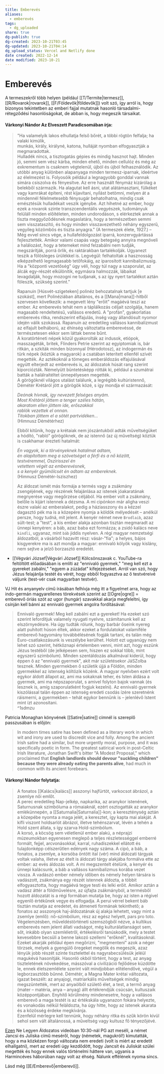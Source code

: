 ```yaml
---
title: Emberevés
aliases:
  - emberevés
tags:
  - dg_uploaded
share: true
dg-publish: true
dg-created: 2023-10-21T03:45
dg-updated: 2023-10-21T04:14
dg_upload_status: Vercel and Netlify done
date created: 2022-12-14
date modified: 2023-10-21
---
```


# Emberevés

A termeszekről több helyen (például [[T/Termite\|termesz]], [[R/Rovarok\|rovarok]], [[F/Földevők\|földevők]]) volt szó, így arról is, hogy bizonyos tekintetben az emberi fajjal mutatnak hasonló társadalmi-rétegződési hasonlóságokat, de abban is, hogy megeszik társaikat.  

#### Várkonyi Nándor Az Elveszett Paradicsomában írja:

> "Ha valamelyik lakos elhullatja felső bőrét, a többi rögtön felfalja; ha valaki kimúlik,  
> munkás, király, királyné, katona, hulláját nyomban elfogyasztják a megmaradottak.  
> Hulladék nincs, a tisztogatás gépies és mindig hasznot hajt. Minden jó, semmi sem vész kárba, minden ehető, minden cellulóz és még az exkrementum is csaknem végtelenül, újból és újból felhasználódik. Az utóbbi anyag különben alapanyaga minden termesz-iparnak, ideértve az élelmezést is. Folyosóik például a legnagyobb gonddal vannak simára csiszolva és fényesítve. Az erre használt fénymáz kizárólag a belekből származik. Ha alagutat kell ásni, utat alátámasztani, fülkéket vagy kamrákat építeni, rést kijavítani, nyílást betömni, melyen át a mindennél félelmetesebb fénysugár behatolhatna, mindig csak emésztésük hulladékait veszik igénybe. Azt hihetné az ember, hogy ezek a rovarok szinte transzcendentális vegyészek, tudományuk felüláll minden előítéleten, minden undorodáson, s elérkeztek annak a tiszta meggyőződésnek magaslatára, hogy a természetben semmi sem visszataszító, és hogy minden visszavezethető néhány egyszerű, vegyileg közömbös és tiszta anyagra." (A termeszek élete, 1927.) – Még evvel sincs vége, a hullafeldolgozást iparrá, konzervgyártássá fejlesztették. Amikor valami csapás vagy betegség annyira megnöveli a halálozást, hogy a tetemeket mind felzabálni nem tudják, megszárítják, porrá örlik, és raktárakban tartalékolják. Ugyanezt teszik a fölösleges ürülékkel is. Legvégül: felhatoltak a hasznosság elképzelhető legmagasabb tetőfokáig, az iparosított kannibalizmusig. Ha a "központi vezetőség" úgy véli, hogy túl nagy a szaporulat, az álcák egy-részét elkülönítik, egymásra halmozzák, lábaikat levagdalják, hogy mozogni ne tudjanak, s az így nyert tartalékot aztán föleszik, szükség szerint."
>
> Rapanuin \[Húsvét-szigeteken\] polinéz behozatalnak tartjuk \[e szokást\], mert Polinéziában általános, és a [[Mana\|mana]]-hitből szervesen következik: a megevett lény "erőit" magáévá teszi az ember. Az emberevés tehát nem a táplálkozás céljait szolgálja, hanem magasabb rendeltetésű, vallásos eredetű. A "profán", gyakorlatias emberevés ritka, rendszerint elfajulás, ínség vagy állandósult nyomor idején válik szokássá. Rapanuin az eredetileg vallásos kannibalizmust az elfajult belháború, az éhínség változtatta emberevéssé, de természetesen ekkor sem láttak benne bűnt.  
> A koratörténeti népek közül gyakorolták az indusok, etiópok, masszagéták, britek, Flinders Petrie szerint az egyiptomiak is, bár ritkán, a szkíták minden bizonnyal (Hérodotosz), az indogermán és türk népek (köztük a magyarok) a csatában leterített ellenfél szívét megették. Az aztékoknál a tömeges emberáldozás elfajulásával együtt elterjedt az emberevés is, az áldozatok húsát rang szerint kiporciózták. Némelyütt büntetésképp rótták ki, például a szumátrai batták a halálraítéltet ünnepélyesen megették.  
> A görögöknél világos utalást találunk, a legrégibb kultúristennő, Démétér Krétáról jött a görögök közé, s így mondja el származását:  
>
> *Deónak hívnak, így nevezett felséges anyám.  
> Most Krétáról jöttem a tenger széles hátán,  
> akaratom ellen jöttem ide, erőszakkal  
> rablók vezettek el onnan.  
> Titokban jöttem el a sötét partvidéken...*  
> (Himnusz Démétérhez)  
>
> Ebből kitűnik, hogy a krétaiak nem jószántukból adták műveltségüket a hódító, "rabló" görögöknek, de az istennő (az új műveltség) köztük is csakhamar érezteti hatalmát:  
>
> *Én vagyok, ki a törvényeknek hatalmat adtam,  
> én alapítottam meg a szövetséget a férfi és a nő között,  
> testvéremmel, Oszirisszel én  
> vetettem végét az emberevésnek,  
> s a kenyér gyümölcsét én adtam az embereknek.*  
> (Himnusz Démétér-Isziszhez)  
>
> Az áldozat ismét más formája a termés vagy a zsákmány zsengéjének, egy részének felajánlása az istenek jóakaratának megnyerése vagy megőrzése céljából. Ha ember volt a zsákmány, belőle is kijárt istennek a dézsma. A mi cipónkon már aligha veszi észre valaki az emberalakot, pedig a háziasszony és a kézzel dagasztó pék ma is a közepére nyomja a köldök mélyedését – anélkül persze, hogy tudná, mit jelent. A kenyér német neve `Brodlaib`, azaz sült-test; a "test", a kis ember alakja azonban tisztán megmaradt az ünnepi kenyéren: a báb, azaz baba ezt formázza; a zsidó kalács neve `kindli`, ugyanaz, mint `báb` jiddis nyelven. A régi magyar nemzetségi áldozatból, a vásárból hazavitt rész: vásár-"fia"; a helyes, bájos kisgyerekre ma is azt mondja a magyar: ennivaló kölyök vagy kislány, nem sejtve a jelző borzasztó eredetét.  
- [[Végvári József\|Végvári József]] Kölcsönszavak c. YouTube-ra feltöltött előadásában is említi az "ennivaló gyermek," "meg kell ezt a gyereket zabálni," "egyem a zúzádat" kifejezéseket. Arról van szó, hogy Jézus felajánlja testét és vérét, hogy ebből fogyasztva az ő testvéreivé váljunk (test-vér csak magyarban testvér).

VJ Hit és anyanyelv című írásában felhívja még itt a figyelmet arra, hogy az indo-germán magyarellenes törekvések szerint az [[Ogre\|ogre]] = emberevő óriás szót az ugor (hungár) szavakkal akarja megfeleltni, így csínján kell bánni az ennivaló gyermek angolra fordításával:  
> Ennivaló gyermek! Meg kell zabálni ezt a gyereket! Ha ezeket szó szerint lefordítjuk valamely nyugati nyelvre, számítanunk kell az elszörnyedésre. Ha úgy tudták rólunk, hogy barbár őseink nyereg alatt puhított húson éltek, akkor ezeket a fordulatokat valamiféle emberevő hagyomány továbbélésének fogják tartani, és talán még Euro-csatlakozásunk is veszélybe kerülhet. Holott ezt ugyanúgy nem lehet szó szerint, hétköznapi értelemben venni, mint azt, hogy eszünk Jézus testéből (de jelképesen sem, hiszen ez sokkal több, mint egyszerű szimbólum). Minden szentáldozás alkalmával kiderül, hogy éppen ő az "ennivaló gyermek", akit már születésekor JáSZolba tesznek. Minden gyermekben ő születik újjá a Földön, minden gyermekkel az istenség költözik közénk. A magyar nyelvben ezért volt egykor áldott állapot az, ami ma sokaknak teher, és Isten áldása a gyermek, ami ma népszaporulat, s amivel folyton bajok vannak (és lesznek is, amíg szaporulatként fogjuk kezelni). Az ennivaló gyermek kiszólással talán éppen az istenség eredeti csodás ízére szeretnénk ráismerni, a gyermekben – tehát egykor bennünk is – jelenlévő Istent mint ízt azonosítani.  
^1sdmzu

Patricia Monaghan könyvének [[Satire\|satire]] címnél is szereplő passzusában is előjön:  
> In modern times satire has been defined as a literary work in which wit and irony are used to discredit vice and folly. Among the ancient Irish satire had a similar, but more urgently moral, purpose, and it was specifically poetic in form. The greatest satirical work in post-Celtic Irish literature, Jonathan Swift's bitter "A Modest Proposal," which proclaimed that **English landlords should devour "suckling children" because they were already eating the parents alive**, had much in common with its ancient forebears.  

#### Várkonyi Nándor folytatja:

> A fonatos [[Kalács\|kalács]] asszonyi hajfürtöt, varkocsot ábrázol, a zsemlye női emlőt.  
> A perec eredetileg Nap-jelkép, napkarika, az aranykor istenének, Saturnusnak szimbóluma a rómaiaknál, ezért osztogatták az aranykor emlékünnepén, a [[Saturnalia\|Saturnalia]]-kon; a kereszténység aztán a közepébe nyomta a maga jelét, a keresztet, így kapta mai alakját. A kifli viszont holdsarlót ábrázol, illetve tehénszarvat, lévén a tehén a Hold szent állata, s így szarva Hold-szimbólum.  
> A korsó, a köcsög sem véletlenül ember alakú, a néprajzi múzeumokban egyenesen meglepő a teljes részletességgel emberré formált, fejjel, arcvonásokkal, karral, ruhadíszekkel ellátott és tulajdonképp célszerűtlen edények nagy száma. A cipó, a báb, a fonatos, a zsemlye, a korsóba öntött ital (vér) mind áldozati tárgyak voltak valaha, illetve az ételt is áldozati tárgy alakjába formálva ette az ember: az evés áldozás volt. A mi megszentelt ételünk, a kenyér és ünnepi kalácsunk, a báb a vallásos kannibalizmus korába vezet vissza. A vadászó ember némely időben és némely helyen társára is vadászott, zsákmánya egy részét istennek áldozta, a többit elfogyasztotta, hogy magáévá tegye testi és lelki erőit. Amikor aztán a vadász áttér a földművelésre, az újfajta zsákmányból, a termésből hozott áldozatát is a régi formában mutatja be, hogy az isten a régivel egyenlő értékűnek vegye és elfogadja. A perui vérrel bekent báb tisztán mutatja az eredetet, és átmeneti formának tekinthető; a fonatos az asszonyok haj-áldozatának új alakja lehetett, vagy mint a zsemlye (emlő): nő-szimbólum, rész az egész helyett, pars pro toto.  
> Végelemzésben, műveldéstörténeti szemszögből nézve, a kultikus emberevés nem jelent állati vadságot, még kulturálatlanságot sem, sőt, inkább olyan szemléletről, értékelésről tanúskodik, mely a testet kevesebbre becsüli a benne lakozó szellemi "erőknél", kvalitásoknál. Ezeket akarják például épen megőrizni, "megmenteni" azok a néger törzsek, melyek a gyengülő öregeket megölik és megeszik, azaz lényük jobb részét szinte tisztelettel és nagyrabecsülésük jeléül magukévá hasonítják. Hasonló okból történt, hogy a test, az anyag tiszteletének növekedése, másszóval a civilizáció fejlődése küzdötte le, ennek életszemlélete szerint vált mindjobban elítélendővé, végül a legborzasztóbb bűnné. Démétér, a Magna Mater krétai változata, igazat beszélt: az anyajogi, matriarkális műveltségek mindig megszüntették, mert az anyaölből születő élet, a test, a termő anyag (mater – matéria, anya – anyag) állt értékrendjük csúcsán, kultuszaik középpontjában. Enyhítő körülmény mindenesetre, hogy a vallásos emberevő a maga testét is az értékskála ugyanazon fokára helyezte, és vonakodás nélkül feláldozta, ha úgy hitte, hogy az istenek akarata és a közösség érdeke megkívánja.  
> Ezenfelül mérlegre kell tennünk, hogy néhány ritka és szűk körön kívül sehol sem vált általánossá, a műveltség vagy kultusz fő tényezőjévé.  

[Ezen](https://youtu.be/A8x7ECr5vbg) Ne Legyen Áldozatos videóban 10:30-nál PG azt meséli, a német Jancsi és Juliska című meséről, hogy (németek, magukról!) kimutatták, hogy a ma közkézen forgó változata nem eredeti (volt is miért az eredetit elhallgatni), mert az eredeti úgy kezdődött, hogy Jancsit és Juliskát szülei megették és hogy ennek valós történelmi háttere van, ugyanis a Harmincéves háborúban nagy volt az éhség. Nálunk effélének nyoma sincs.  

Lásd még [[E/Emberevő\|emberevő]].  